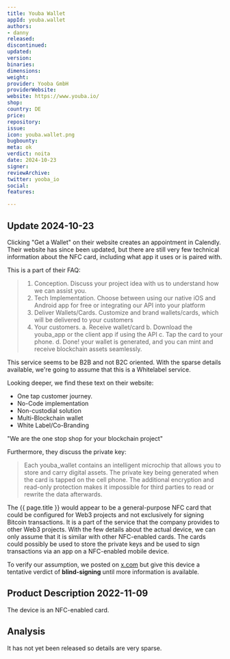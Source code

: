 ```yaml
---
title: Youba Wallet
appId: youba.wallet
authors:
- danny
released: 
discontinued: 
updated: 
version: 
binaries: 
dimensions: 
weight: 
provider: Yooba GmbH
providerWebsite: 
website: https://www.youba.io/
shop: 
country: DE
price: 
repository: 
issue: 
icon: youba.wallet.png
bugbounty: 
meta: ok
verdict: noita
date: 2024-10-23
signer: 
reviewArchive: 
twitter: yooba_io
social: 
features: 

---
```


## Update 2024-10-23

Clicking "Get a Wallet" on their website creates an appointment in Calendly. Their website has since been updated, but there are still very few technical information about the NFC card, including what app it uses or is paired with.

This is a part of their FAQ:

> 1. Conception. Discuss your project idea with us to understand how we can assist you.
> 2. Tech Implementation. Choose between using our native iOS and Android app for free or integrating our API into your platform
> 3. Deliver Wallets/Cards. Customize and brand wallets/cards, which will be delivered to your customers
> 4. Your customers. 
>   a. Receive wallet/card
>   b. Download the youba_app or the client app if using the API
>   c. Tap the card to your phone.
>   d. Done! your wallet is generated, and you can mint and receive blockchain assets seamlessly.

This service seems to be B2B and not B2C oriented. With the sparse details available, we're going to assume that this is a Whitelabel service. 

Looking deeper, we find these text on their website:

- One tap customer journey.
- No-Code implementation
- Non-custodial solution
- Multi-Blockchain wallet
- White Label/Co-Branding

"We are the one stop shop for your blockchain project"

Furthermore, they discuss the private key:

> Each youba_wallet contains an intelligent microchip that allows you to store and carry digital assets. The private key being generated when the card is tapped on the cell phone. The additional encryption and read-only protection makes it impossible for third parties to read or rewrite the data afterwards.

The {{ page.title }} would appear to be a general-purpose NFC card that could be configured for Web3 projects and not exclusively for signing Bitcoin transactions. It is a part of the service that the company provides to other Web3 projects. With the few details about the actual device, we can only assume that it is similar with other NFC-enabled cards. The cards could possibly be used to store the private keys and be used to sign transactions via an app on a NFC-enabled mobile device. 

To verify our assumption, we posted on [x.com](https://x.com/dannybuntu/status/1848992456462807531) but give this device a tentative verdict of **blind-signing** until more information is available.

## Product Description 2022-11-09

The device is an NFC-enabled card. 

## Analysis 

It has not yet been released so details are very sparse.

